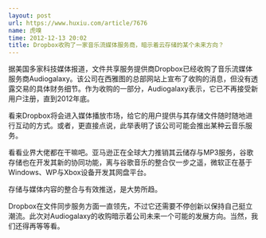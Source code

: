 ```yaml
---
layout: post
url: https://www.huxiu.com/article/7676
name: 虎嗅
time: 2012-12-13 20:02
title: Dropbox收购了一家音乐流媒体服务商，暗示着云存储的某个未来方向？
---
```

据美国多家科技媒体报道，文件共享服务提供商Dropbox已经收购了音乐流媒体服务商Audiogalaxy。该公司在西雅图的总部网站上宣布了收购的消息，但没有透露交易的具体财务细节。作为收购的一部分，Audiogalaxy表示，它已不再接受新用户注册，直到2012年底。

看来Dropbox将会进入媒体播放市场，给它的用户提供与其存储文件随时随地进行互动的方式。或者，更直接点说，此举表明了该公司可能会推出某种云音乐服务。

看看业界大佬都在干嘛吧。亚马逊正在全球大力推销其云储存与MP3服务，谷歌存储也在开发其新的协同功能，离与谷歌音乐的整合仅一步之遥，微软正在基于Windows、WP与Xbox设备开发其网盘平台。

存储与媒体内容的整合与有效推送，是大势所趋。

Dropbox在文件同步服务方面一直领先，不过它还需要不停创新以保持自己挺立潮流。此次对Audiogalaxy的收购暗示着公司未来一个可能的发展方向。当然，我们还得再等等看。

